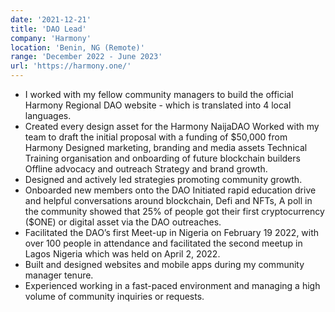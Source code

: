 ```yaml
---
date: '2021-12-21'
title: 'DAO Lead'
company: 'Harmony'
location: 'Benin, NG (Remote)'
range: 'December 2022 - June 2023'
url: 'https://harmony.one/'
---
```


- I worked with my fellow community managers to build the official Harmony Regional DAO website - which is
translated into 4 local languages.
- Created every design asset for the Harmony NaijaDAO Worked with my team to draft the initial proposal with a
funding of $50,000 from Harmony Designed marketing, branding and media assets Technical Training organisation
and onboarding of future blockchain builders Offline advocacy and outreach Strategy and brand growth.
- Designed and actively led strategies promoting community growth.
- Onboarded new members onto the DAO Initiated rapid education drive and helpful conversations around blockchain,
Defi and NFTs, A poll in the community showed that 25% of people got their first cryptocurrency ($ONE) or digital
asset via the DAO outreaches.
- Facilitated the DAO’s first Meet-up in Nigeria on February 19 2022, with over 100 people in attendance and
facilitated the second meetup in Lagos Nigeria which was held on April 2, 2022.
- Built and designed websites and mobile apps during my community manager tenure.
- Experienced working in a fast-paced environment and managing a high volume of community inquiries or requests.